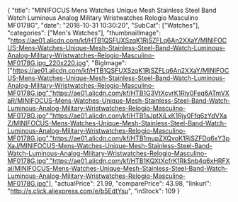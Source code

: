{
	"title": "MINIFOCUS Mens Watches Unique Mesh Stainless Steel Band Watch Luminous Analog Military Wristwatches Relogio Masculino MF0178G",
	"date": "2018-10-31 10:30:20",
	"SubCat": ["Watches"],
	"categories": ["Men's Watches"],
	"thumbnailImage": "https://ae01.alicdn.com/kf/HTB1QSFUXSzqK1RjSZFLq6An2XXaY/MINIFOCUS-Mens-Watches-Unique-Mesh-Stainless-Steel-Band-Watch-Luminous-Analog-Military-Wristwatches-Relogio-Masculino-MF0178G.jpg_220x220.jpg",
	"BigImage": ["https://ae01.alicdn.com/kf/HTB1QSFUXSzqK1RjSZFLq6An2XXaY/MINIFOCUS-Mens-Watches-Unique-Mesh-Stainless-Steel-Band-Watch-Luminous-Analog-Military-Wristwatches-Relogio-Masculino-MF0178G.jpg","https://ae01.alicdn.com/kf/HTB1G3VtXcvrK1Rjy0Feq6ATmVXaR/MINIFOCUS-Mens-Watches-Unique-Mesh-Stainless-Steel-Band-Watch-Luminous-Analog-Military-Wristwatches-Relogio-Masculino-MF0178G.jpg","https://ae01.alicdn.com/kf/HTB1sJptXiLxK1Rjy0Ffq6zYdVXaZ/MINIFOCUS-Mens-Watches-Unique-Mesh-Stainless-Steel-Band-Watch-Luminous-Analog-Military-Wristwatches-Relogio-Masculino-MF0178G.jpg","https://ae01.alicdn.com/kf/HTB1mupZXQvoK1RjSZFDq6xY3pXaJ/MINIFOCUS-Mens-Watches-Unique-Mesh-Stainless-Steel-Band-Watch-Luminous-Analog-Military-Wristwatches-Relogio-Masculino-MF0178G.jpg","https://ae01.alicdn.com/kf/HTB1KQXtXcfrK1RkSnb4q6xHRFXal/MINIFOCUS-Mens-Watches-Unique-Mesh-Stainless-Steel-Band-Watch-Luminous-Analog-Military-Wristwatches-Relogio-Masculino-MF0178G.jpg"],
	"actualPrice": 21.99,
	"comparePrice": 43.98,
	"linkurl": "http://s.click.aliexpress.com/e/b5EdtYsu",
	"inStock": 109
}

